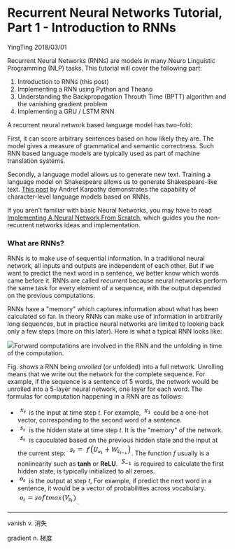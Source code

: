 # Recurrent Neural Networks Tutorial, Part 1 - Introduction to RNNs

YingTing 2018/03/01

Recurrent Neural Networks \(RNNs\) are models in many Neuro Linguistic Programming \(NLP\) tasks. This tutorial will cover the following part:

1. Introduction to RNNs \(this post\)
2. Implementing a RNN using Python and Theano
3. Understanding the Backpropagation Throuth Time \(BPTT\) algorithm and the vanishing gradient problem
4. Implementing a GRU / LSTM RNN

A recurrent neural network based language model has two-fold:

First, it can score arbitrary sentences based on how likely they are. The model gives a measure of grammatical and semantic correctness. Such RNN based language models are typically used as part of machine translation systems.

Secondly, a language model allows us to generate new text. Training a language model on Shakespeare allows us to generate Shakespeare-like text. [This post](http://karpathy.github.io/2015/05/21/rnn-effectiveness/) by Andref Karpathy demonstrates the capability of character-level language models based on RNNs.

If you aren't familiar with basic Neural Networks, you may have to read [Implementing A Neural Network From Scratch](http://www.wildml.com/2015/09/implementing-a-neural-network-from-scratch/), which guides you the non-recurrent networks ideas and implementation.

### What are RNNs?

RNNs is to make use of sequential information. In a traditional neural network, all inputs and outputs are independent of each other. But if we want to predict the next word in a sentence, we better know which words came before it. RNNs are called _recurrent_ because neural networks perform the same task for every element of a sequence, with the output depended on the previous computations.

RNNs have a "memory" which captures information about what has been calculated so far. In theory RNNs can make use of information in arbitrarily long sequences, but in practice neural networks are limited to looking back only a few steps \(more on this later\). Here is what a typical RNN looks like:

![](http://www.wildml.com/wp-content/uploads/2015/09/rnn.jpg)Forward computations are involved in the RNN and the unfolding in time of the computation.

Fig. shows a RNN being _unrolled_ \(or unfolded\) into a full network. Unrolling means that we write out the network for the complete sequence. For example, if the sequence is a sentence of 5 words, the network would be unrolled into a 5-layer neural network, one layer for each word. The formulas for computation happening in a RNN are as follows:

* ![](/assets/RNN/x_t.png) is the input at time step _t_. For example, ![](/assets/RNN/x_1.png) could be a one-hot vector, corresponding to the second word of a sentence.
* ![](/assets/RNN/s_t.png) is the hidden state at time step _t_. It is the "memory" of the network. ![](/assets/RNN/s_t.png) is cauculated based on the previous hidden state and the input at the current step: ![](/assets/RNN/s_t_1.png). The function _f_ usually is a nonlinearity such as **tanh** or **ReLU**. ![](/assets/RNN/s_1.png) is required to calculate the first hidden state, is typically initialized to all zeroes.
* ![](/assets/RNN/o_t.png) is the output at step _t_, For example, if predict the next word in a sentence, it would be a vector of probabilities across vocabulary. ![](/assets/RNN/o_t_1.png).

---

vanish v. 消失

gradient n. 梯度

